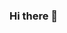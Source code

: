 ### Hi there 👋

<!--
**carolinehaoud/carolinehaoud** is a ✨ _special_ ✨ repository because its `README.md` (this file) appears on your GitHub profile.

Here are some ideas to get you started:

- 🔭 I’m currently working on ...
- 🌱 I’m currently learning as much as I can with Reskill Americans 
- 👯 I’m looking to collaborate on ...
- 🤔 I’m looking for help with ...
- 💬 Ask me about: neuroscience!
- 📫 How to reach me: twitter: @carolinehaoud
- 😄 Pronouns: she/her/hers
- ⚡ Fun fact: ...
-->
